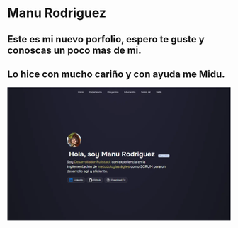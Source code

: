 # Manu Rodriguez 

## Este es mi nuevo porfolio, espero te guste y conoscas un poco mas de mi.

## Lo hice con mucho cariño y con ayuda me Midu.

![Manu Rodriguez](https://github.com/ManuRodriguezC/new-porfo/blob/main/public/porfo.webp)

